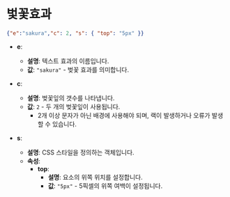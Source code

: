 # 벛꽃효과
```json
{"e":"sakura","c": 2, "s": { "top": "5px" }}
```
- **e**: 
  - **설명**: 텍스트 효과의 이름입니다.
  - **값**: `"sakura"` - 벚꽃 효과를 의미합니다.

- **c**: 
  - **설명**: 벚꽃잎의 갯수를 나타냅니다.
  - **값**: `2` - 두 개의 벚꽃잎이 사용됩니다.
    - 2개 이상 문자가 아닌 배경에 사용해야 되며, 랙이 발생하거나 오류가 발생할 수 있습니다.

- **s**: 
  - **설명**: CSS 스타일을 정의하는 객체입니다.
  - **속성**:
    - **top**: 
      - **설명**: 요소의 위쪽 위치를 설정합니다.
      - **값**: `"5px"` - 5픽셀의 위쪽 여백이 설정됩니다.